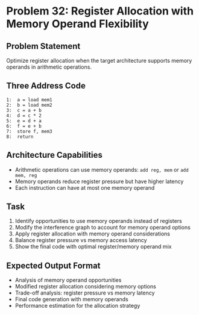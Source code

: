 # Problem 32: Register Allocation with Memory Operand Flexibility

## Problem Statement
Optimize register allocation when the target architecture supports memory operands in arithmetic operations.

## Three Address Code
```
1:  a = load mem1
2:  b = load mem2
3:  c = a + b
4:  d = c * 2
5:  e = d + a
6:  f = e + b
7:  store f, mem3
8:  return
```

## Architecture Capabilities
- Arithmetic operations can use memory operands: `add reg, mem` or `add mem, reg`
- Memory operands reduce register pressure but have higher latency
- Each instruction can have at most one memory operand

## Task
1. Identify opportunities to use memory operands instead of registers
2. Modify the interference graph to account for memory operand options
3. Apply register allocation with memory operand considerations
4. Balance register pressure vs memory access latency
5. Show the final code with optimal register/memory operand mix

## Expected Output Format
- Analysis of memory operand opportunities
- Modified register allocation considering memory options
- Trade-off analysis: register pressure vs memory latency
- Final code generation with memory operands
- Performance estimation for the allocation strategy